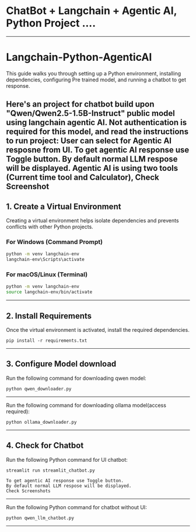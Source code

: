 # ChatBot + Langchain + Agentic AI, Python Project .... 

---

# Langchain-Python-AgenticAI

This guide walks you through setting up a Python environment, installing dependencies, configuring Pre trained model, and running a chatbot to get response.

Here's an project for chatbot build upon "Qwen/Qwen2.5-1.5B-Instruct" public model using langchain agentic AI. 
Not authentication is required for this model, and read the instructions to run project:
User can select for Agentic AI resposne from UI.
To get agentic AI response use Toggle button.
By default normal LLM respose will be displayed.
Agentic AI is using two tools (Current time tool and Calculator), Check Screenshot
---

## 1. Create a Virtual Environment

Creating a virtual environment helps isolate dependencies and prevents conflicts with other Python projects.

### **For Windows (Command Prompt)**
```sh
python -m venv langchain-env
langchain-env\Scripts\activate
```

### **For macOS/Linux (Terminal)**
```sh
python -m venv langchain-env
source langchain-env/bin/activate
```

---

## 2. Install Requirements

Once the virtual environment is activated, install the required dependencies.

```
pip install -r requirements.txt
```

---

## 3. Configure Model download

Run the following command for downloading qwen model:

```
python qwen_downloader.py 
```
-----

Run the following command for downloading ollama model(access required):

```
python ollama_downloader.py 
```
-----

## 4. Check for Chatbot

Run the following Python command for UI chatbot:

```
streamlit run streamlit_chatbot.py
```

```
To get agentic AI response use Toggle button.
By default normal LLM respose will be displayed.
Check Screenshots
```
-------------


Run the following Python command for chatbot without UI:

```
python qwen_llm_chatbot.py 
```
-------------